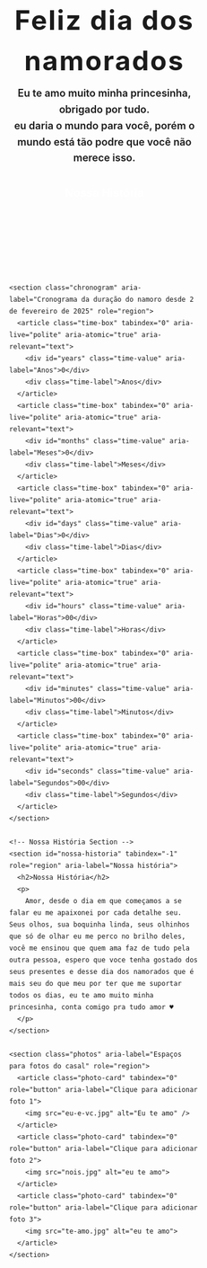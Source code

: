 <!DOCTYPE html>
<html lang="pt-BR">
<head>
  <meta charset="UTF-8" />
  <meta name="viewport" content="width=device-width, initial-scale=1" />
  <title>Nosso Amor Infinito - Cronograma e Memórias</title>
  <style>
    @import url('https://fonts.googleapis.com/css2?family=Poppins:wght@600;700&display=swap');

    :root {
      --color-bg: #ffffff;
      --color-primary: #d63333;
      --color-primary-dark: #B22222;
      --color-text-primary: #B22222;
      --color-text-secondary: #B22222;
      --border-radius: 0.75rem;
      --shadow-light: rgba(0, 0, 0, 0.05);
      --transition: 0.3s ease;
    }

    html {
      scroll-behavior: smooth;
    }

    *, *::before, *::after {
      box-sizing: border-box;
    }

    body {
      margin: 0;
      background-color: var(--color-bg);
      font-family: 'Poppins', sans-serif;
      color: var(--color-text-primary);
      line-height: 1.5;
      user-select: none;
      -webkit-font-smoothing: antialiased;
      -moz-osx-font-smoothing: grayscale;
    }

    main {
      max-width: 1200px;
      margin: 3rem auto 4rem;
      padding: 0 2rem;
      display: flex;
      flex-direction: column;
      gap: 4rem;
    }

    header {
      text-align: center;
      user-select: none;
    }

    header h1 {
      font-weight: 700;
      font-size: 48px;
      color: var(--color-primary);
      margin-bottom: 0.5rem;
      letter-spacing: 0.05em;
    }

    header h1::after {
      content: '♥';
      color: var(--color-primary);
      font-size: 1.8rem;
      margin-left: 0.4rem;
      position: relative;
      top: 0.15rem;
      animation: heartbeat 1.5s infinite;
    }

    @keyframes heartbeat {
      0%, 100% { transform: scale(1); }
      25%, 75% { transform: scale(1.2); }
      50% { transform: scale(1); }
    }

    header p.lead {
      font-weight: 600;
      font-size: 18px;
      color: var(--color-text-secondary);
      max-width: 560px;
      margin: 0 auto;
      line-height: 1.6;
    }

    .btn-scroll {
      display: inline-block;
      background-color: var(--color-primary);
      color: white;
      font-weight: 700;
      font-size: 1.25rem;
      padding: 0.75rem 2rem;
      border-radius: var(--border-radius);
      border: none;
      cursor: pointer;
      transition: background-color var(--transition), transform var(--transition);
      user-select: none;
      margin: 1.5rem auto 0;
      text-align: center;
      max-width: 220px;
    }

    .btn-scroll:hover,
    .btn-scroll:focus {
      background-color: var(--color-primary-dark);
      transform: scale(1.05);
      outline: none;
    }

    section.chronogram {
      background: var(--color-bg);
      border-radius: var(--border-radius);
      box-shadow: 0 8px 16px var(--shadow-light);
      padding: 3rem 4rem;
      display: grid;
      grid-template-columns: repeat(auto-fit,minmax(110px,1fr));
      gap: 2rem;
      justify-items: center;
    }

    .time-box {
      background: var(--color-bg);
      box-shadow: 0 2px 12px var(--shadow-light);
      border-radius: 0.5rem;
      padding: 1.5rem 1rem;
      display: flex;
      flex-direction: column;
      align-items: center;
      cursor: default;
      transition: box-shadow var(--transition), transform var(--transition);
      user-select: none;
    }

    .time-box:hover,
    .time-box:focus-within {
      box-shadow: 0 8px 32px rgba(214, 51, 108, 0.13);
      transform: translateY(-3px);
      outline: none;
    }

    .time-value {
      font-weight: 700;
      font-size: 2.5rem;
      color: var(--color-primary-dark);
      user-select: text;
      line-height: 1;
    }

    .time-label {
      margin-top: 0.3rem;
      font-weight: 600;
      font-size: 1.1rem;
      color: var(--color-primary);
      text-transform: uppercase;
      letter-spacing: 0.1em;
      user-select: none;
    }

    section.photos {
      display: grid;
      grid-template-columns: repeat(auto-fit,minmax(280px,1fr));
      gap: 2.5rem;
      user-select: none;
    }

    .photo-card {
      background: var(--color-bg);
      border-radius: var(--border-radius);
      box-shadow: 0 8px 24px var(--shadow-light);
      border: 2px dashed #f8d7e0;
      cursor: pointer;
      padding: 0;
      min-height: 200px;
      display: flex;
      flex-direction: column;
      align-items: center;
      justify-content: center;
      font-style: italic;
      color: var(--color-text-secondary);
      font-size: 1rem;
      text-align: center;
      transition:
        box-shadow var(--transition),
        border-color var(--transition),
        color var(--transition),
        font-style var(--transition);
      outline-offset: 2px;
      position: relative;
      overflow: hidden;
    }

    .photo-card:hover,
    .photo-card:focus-visible {
      box-shadow: 0 18px 48px rgba(214, 51, 108, 0.15);
      border-color: var(--color-primary);
      color: var(--color-primary-dark);
      font-style: normal;
      outline: none;
    }

    .photo-card img {
      width: 100%;
      height: 100%;
      border-radius: calc(var(--border-radius));
      object-fit: cover;
      user-select: none;
      pointer-events: none;
      display: block;
    }

    /* Highlight visually the Nossa História section */
    #nossa-historia {
      padding: 3rem 2rem;
      border-radius: var(--border-radius);
      box-shadow: 0 8px 24px var(--shadow-light);
      background: var(--color-bg);
      max-width: 900px;
      margin: 0 auto;
      scroll-margin-top: 80px; /* so it's not hidden behind sticky nav if any */
    }

    #nossa-historia h2 {
      font-weight: 700;
      font-size: 36px;
      color: var(--color-primary);
      margin-bottom: 1rem;
      text-align: center;
    }

    #nossa-historia p {
      color: var(--color-text-primary);
      font-size: 1.125rem;
      line-height: 1.6;
      max-width: 800px;
      margin: 0 auto;
      text-align: center;
    }

    @media (max-width: 640px) {
      header h1 {
        font-size: 36px;
      }

      section.chronogram {
        grid-template-columns: repeat(auto-fit,minmax(90px,1fr));
        padding: 1.5rem 1.5rem;
        gap: 1.25rem;
      }

      section.photos {
        grid-template-columns: 1fr;
        gap: 1.5rem;
      }
    }
  </style>
</head>
<body style="background-image: url(coracao-e-amor-alfabeto-sem-costura-de-fundo-vetor-bg_191755-97.png); background-size: cover; background-position: center;">
  <main>
    <header>
      <h1>Feliz dia dos namorados</h1>
      <audio autoplay id="musica" src="1.mp3"></audio>
      <script>
        const audio = document.getElementById("musica");
        // Quando os dados do áudio estiverem carregados
  audio.addEventListener("loadedmetadata", () => {
    audio.currentTime = 69; // 1 minuto e 09 segundos
  });
      </script>
      <p class="lead">
        Eu te amo muito minha princesinha, obrigado por tudo.<br />
        eu daria o mundo para você, porém o mundo está tão podre que você não merece isso.
      </p>
      <button class="btn-scroll" aria-label="Ir para nossa história" id="btnToHistoria">Nossa História</button>
    </header>

    <section class="chronogram" aria-label="Cronograma da duração do namoro desde 2 de fevereiro de 2025" role="region">
      <article class="time-box" tabindex="0" aria-live="polite" aria-atomic="true" aria-relevant="text">
        <div id="years" class="time-value" aria-label="Anos">0</div>
        <div class="time-label">Anos</div>
      </article>
      <article class="time-box" tabindex="0" aria-live="polite" aria-atomic="true" aria-relevant="text">
        <div id="months" class="time-value" aria-label="Meses">0</div>
        <div class="time-label">Meses</div>
      </article>
      <article class="time-box" tabindex="0" aria-live="polite" aria-atomic="true" aria-relevant="text">
        <div id="days" class="time-value" aria-label="Dias">0</div>
        <div class="time-label">Dias</div>
      </article>
      <article class="time-box" tabindex="0" aria-live="polite" aria-atomic="true" aria-relevant="text">
        <div id="hours" class="time-value" aria-label="Horas">00</div>
        <div class="time-label">Horas</div>
      </article>
      <article class="time-box" tabindex="0" aria-live="polite" aria-atomic="true" aria-relevant="text">
        <div id="minutes" class="time-value" aria-label="Minutos">00</div>
        <div class="time-label">Minutos</div>
      </article>
      <article class="time-box" tabindex="0" aria-live="polite" aria-atomic="true" aria-relevant="text">
        <div id="seconds" class="time-value" aria-label="Segundos">00</div>
        <div class="time-label">Segundos</div>
      </article>
    </section>

    <!-- Nossa História Section -->
    <section id="nossa-historia" tabindex="-1" role="region" aria-label="Nossa história">
      <h2>Nossa História</h2>
      <p>
        Amor, desde o dia em que começamos a se falar eu me apaixonei por cada detalhe seu. Seus olhos, sua boquinha linda, seus olhinhos que só de olhar eu me perco no brilho deles, você me ensinou que quem ama faz de tudo pela outra pessoa, espero que voce tenha gostado dos seus presentes e desse dia dos namorados que é mais seu do que meu por ter que me suportar todos os dias, eu te amo muito minha princesinha, conta comigo pra tudo amor ♥
      </p>
    </section>

    <section class="photos" aria-label="Espaços para fotos do casal" role="region">
      <article class="photo-card" tabindex="0" role="button" aria-label="Clique para adicionar foto 1">
        <img src="eu-e-vc.jpg" alt="Eu te amo" />
      </article>
      <article class="photo-card" tabindex="0" role="button" aria-label="Clique para adicionar foto 2">
        <img src="nois.jpg" alt="eu te amo">
      </article>
      <article class="photo-card" tabindex="0" role="button" aria-label="Clique para adicionar foto 3">
        <img src="te-amo.jpg" alt="eu te amo">
      </article>
    </section>
  </main>

  <script>
    const startDate = new Date(2025, 1, 2, 0, 0, 0);

    function getTimeDifference(start, end) {
      let years = end.getFullYear() - start.getFullYear();
      let months = end.getMonth() - start.getMonth();
      let days = end.getDate() - start.getDate();
      let hours = end.getHours() - start.getHours();
      let minutes = end.getMinutes() - start.getMinutes();
      let seconds = end.getSeconds() - start.getSeconds();

      if (seconds < 0) {
        seconds += 60;
        minutes--;
      }
      if (minutes < 0) {
        minutes += 60;
        hours--;
      }
      if (hours < 0) {
        hours += 24;
        days--;
      }
      if (days < 0) {
        const prevMonth = new Date(end.getFullYear(), end.getMonth(), 0);
        days += prevMonth.getDate();
        months--;
      }
      if (months < 0) {
        months += 12;
        years--;
      }
      return { years, months, days, hours, minutes, seconds };
    }

    function updateChronogram() {
      const now = new Date();
      if (now < startDate) {
        setTimeValues(0, 0, 0, 0, 0, 0);
        return;
      }
      const { years, months, days, hours, minutes, seconds } = getTimeDifference(startDate, now);
      setTimeValues(years, months, days, hours, minutes, seconds);
    }

    function setTimeValues(y, mo, d, h, mi, s) {
      document.getElementById("years").textContent = y;
      document.getElementById("months").textContent = mo;
      document.getElementById("days").textContent = d;
      document.getElementById("hours").textContent = h.toString().padStart(2, "0");
      document.getElementById("minutes").textContent = mi.toString().padStart(2, "0");
      document.getElementById("seconds").textContent = s.toString().padStart(2, "0");
    }

    updateChronogram();
    setInterval(updateChronogram, 1000);

    // Scroll button functionality
    document.getElementById('btnToHistoria').addEventListener('click', () => {
      const historiaSection = document.getElementById('nossa-historia');
      if (historiaSection) {
        historiaSection.focus(); // For accessibility
        historiaSection.scrollIntoView({ behavior: 'smooth' });
      }
    });
  </script>
</body>
</html>
